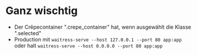 # Ganz wischtig

* Der Crêpecontainer ".crepe_container" hat, wenn ausgewählt die Klasse ".selected"
* Production mit `waitress-serve --host 127.0.0.1 --port 80 app:app` oder halt `waitress-serve --host 0.0.0.0 --port 80 app:app`